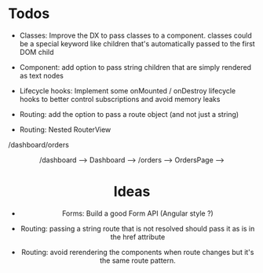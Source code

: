 # Todos

- Classes: Improve the DX to pass classes to a component. classes could be a special keyword like children that's automatically passed to the first DOM child

- Component: add option to pass string children that are simply rendered as text nodes

- Lifecycle hooks: Implement some onMounted / onDestroy lifecycle hooks to better control subscriptions and avoid memory leaks

- Routing: add the option to pass a route object (and not just a string)

- Routing: Nested RouterView

/dashboard/orders

<Header />
<RouterView /> /dashboard --> Dashboard
   --> <Dashboard>
           <DashboardHeader />
            <RouterView /> /orders --> OrdersPage
                --> <OrdersPage />
<Footer />

# Ideas

- Forms: Build a good Form API (Angular style ?)

- Routing: passing a string route that is not resolved should pass it as is in the <a> href attribute

- Routing: avoid rerendering the components when route changes but it's the same route pattern.
